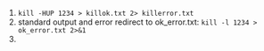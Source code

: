 1. ```kill -HUP 1234 > killok.txt 2> killerror.txt```
2. standard output and error redirect to ok_error.txt: ```kill -l 1234 > ok_error.txt 2>&1```
3. 
